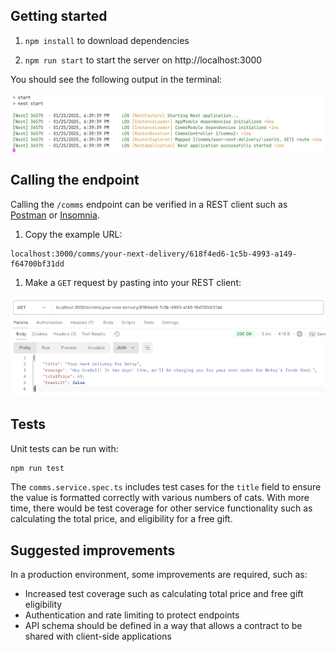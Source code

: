 ## Getting started

1. `npm install` to download dependencies

1. `npm run start` to start the server on http://localhost:3000

You should see the following output in the terminal:

![Screenshot of browser output after running start script](docs/server-start.png)

## Calling the endpoint

Calling the `/comms` endpoint can be verified in a REST client such as [Postman](https://www.postman.com/) or [Insomnia](https://insomnia.rest/).

1. Copy the example URL:

```
localhost:3000/comms/your-next-delivery/618f4ed6-1c5b-4993-a149-f64700bf31dd
```

1. Make a `GET` request by pasting into your REST client:

![Screenshot of API response in Postman](docs/get.png)

## Tests

Unit tests can be run with:

```sh
npm run test
```

The `comms.service.spec.ts` includes test cases for the `title` field to ensure the value is formatted correctly with various numbers of cats. With more time, there would be test coverage for other service functionality such as calculating the total price, and eligibility for a free gift.

## Suggested improvements

In a production environment, some improvements are required, such as:

- Increased test coverage such as calculating total price and free gift eligibility
- Authentication and rate limiting to protect endpoints
- API schema should be defined in a way that allows a contract to be shared with client-side applications
